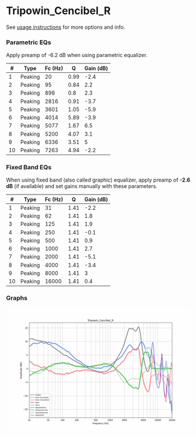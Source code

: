 # Tripowin_Cencibel_R
See [usage instructions](https://github.com/jaakkopasanen/AutoEq#usage) for more options and info.

### Parametric EQs
Apply preamp of -6.2 dB when using parametric equalizer.

|   # | Type    |   Fc (Hz) |    Q |   Gain (dB) |
|-----|---------|-----------|------|-------------|
|   1 | Peaking |        20 | 0.99 |        -2.4 |
|   2 | Peaking |        95 | 0.84 |         2.2 |
|   3 | Peaking |       898 | 0.8  |         2.3 |
|   4 | Peaking |      2816 | 0.91 |        -3.7 |
|   5 | Peaking |      3601 | 1.05 |        -5.9 |
|   6 | Peaking |      4014 | 5.89 |        -3.9 |
|   7 | Peaking |      5077 | 1.67 |         6.5 |
|   8 | Peaking |      5200 | 4.07 |         3.1 |
|   9 | Peaking |      6336 | 3.51 |         5   |
|  10 | Peaking |      7263 | 4.94 |        -2.2 |

### Fixed Band EQs
When using fixed band (also called graphic) equalizer, apply preamp of **-2.6 dB** (if available) and set gains manually with these parameters.

|   # | Type    |   Fc (Hz) |    Q |   Gain (dB) |
|-----|---------|-----------|------|-------------|
|   1 | Peaking |        31 | 1.41 |        -2.2 |
|   2 | Peaking |        62 | 1.41 |         1.8 |
|   3 | Peaking |       125 | 1.41 |         1.9 |
|   4 | Peaking |       250 | 1.41 |        -0.1 |
|   5 | Peaking |       500 | 1.41 |         0.9 |
|   6 | Peaking |      1000 | 1.41 |         2.7 |
|   7 | Peaking |      2000 | 1.41 |        -5.1 |
|   8 | Peaking |      4000 | 1.41 |        -3.4 |
|   9 | Peaking |      8000 | 1.41 |         3   |
|  10 | Peaking |     16000 | 1.41 |         0.4 |

### Graphs
![](./Tripowin_Cencibel_R.png)
